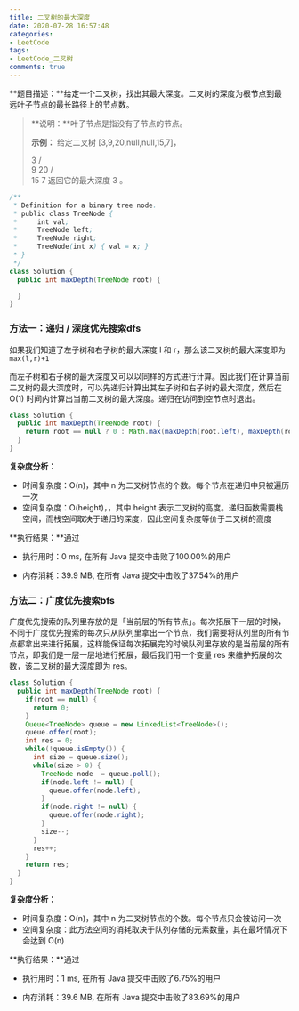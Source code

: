 ```yaml
---
title: 二叉树的最大深度
date: 2020-07-28 16:57:48
categories:
- LeetCode
tags:
- LeetCode_二叉树
comments: true
---
```


**题目描述：**给定一个二叉树，找出其最大深度。二叉树的深度为根节点到最远叶子节点的最长路径上的节点数。

> **说明：**叶子节点是指没有子节点的节点。
>
> **示例：**
> 给定二叉树 [3,9,20,null,null,15,7]，
>
>   3
>     / \
>   9  20
>        /  \
>      15   7
> 返回它的最大深度 3 。

```java
/**
 * Definition for a binary tree node.
 * public class TreeNode {
 *     int val;
 *     TreeNode left;
 *     TreeNode right;
 *     TreeNode(int x) { val = x; }
 * }
 */
class Solution {
  public int maxDepth(TreeNode root) {

  }
}
```

<!-- more -->

### 方法一：递归 / 深度优先搜索dfs

如果我们知道了左子树和右子树的最大深度 l 和 r，那么该二叉树的最大深度即为 `max(l,r)+1`

而左子树和右子树的最大深度又可以以同样的方式进行计算。因此我们在计算当前二叉树的最大深度时，可以先递归计算出其左子树和右子树的最大深度，然后在  O(1) 时间内计算出当前二叉树的最大深度。递归在访问到空节点时退出。

```java
class Solution {
  public int maxDepth(TreeNode root) {
    return root == null ? 0 : Math.max(maxDepth(root.left), maxDepth(root.right)) + 1;
  }
}
```

**复杂度分析：**

- 时间复杂度：O(n)，其中 n 为二叉树节点的个数。每个节点在递归中只被遍历一次
- 空间复杂度：O(height)，，其中 height 表示二叉树的高度。递归函数需要栈空间，而栈空间取决于递归的深度，因此空间复杂度等价于二叉树的高度

**执行结果：**通过

- 执行用时：0 ms, 在所有 Java 提交中击败了100.00%的用户

- 内存消耗：39.9 MB, 在所有 Java 提交中击败了37.54%的用户



### 方法二：广度优先搜索bfs

广度优先搜索的队列里存放的是「当前层的所有节点」。每次拓展下一层的时候，不同于广度优先搜索的每次只从队列里拿出一个节点，我们需要将队列里的所有节点都拿出来进行拓展，这样能保证每次拓展完的时候队列里存放的是当前层的所有节点，即我们是一层一层地进行拓展，最后我们用一个变量 res 来维护拓展的次数，该二叉树的最大深度即为 res。

```java
class Solution {
  public int maxDepth(TreeNode root) {
    if(root == null) {
      return 0;
    }
    Queue<TreeNode> queue = new LinkedList<TreeNode>();
    queue.offer(root);
    int res = 0;
    while(!queue.isEmpty()) {
      int size = queue.size();
      while(size > 0) {
        TreeNode node  = queue.poll();
        if(node.left != null) {
          queue.offer(node.left);
        }
        if(node.right != null) {
          queue.offer(node.right);
        }
        size--;
      }
      res++;
    }
    return res;
  }
}
```

**复杂度分析：**

- 时间复杂度：O(n)，其中 n 为二叉树节点的个数。每个节点只会被访问一次
- 空间复杂度：此方法空间的消耗取决于队列存储的元素数量，其在最坏情况下会达到 O(n)

**执行结果：**通过

- 执行用时：1 ms, 在所有 Java 提交中击败了6.75%的用户

- 内存消耗：39.6 MB, 在所有 Java 提交中击败了83.69%的用户